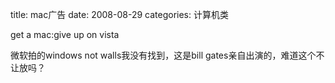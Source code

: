 title: mac广告
date: 2008-08-29
categories: 计算机类

  
get a mac:give up on vista  
  
微软拍的windows not walls我没有找到，这是bill gates亲自出演的，难道这个不让放吗？
